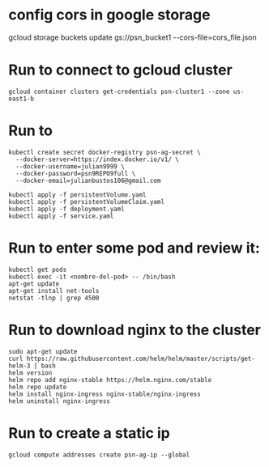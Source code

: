 # config cors in google storage

gcloud storage buckets update gs://psn_bucket1 --cors-file=cors_file.json

# Run to connect to gcloud cluster

```
gcloud container clusters get-credentials psn-cluster1 --zone us-east1-b
```

# Run to 

```
kubectl create secret docker-registry psn-ag-secret \
  --docker-server=https://index.docker.io/v1/ \
  --docker-username=julian9999 \
  --docker-password=psn9REPO9full \
  --docker-email=julianbustos106@gmail.com
```

```
kubectl apply -f persistentVolume.yaml
kubectl apply -f persistentVolumeClaim.yaml
kubectl apply -f deployment.yaml
kubectl apply -f service.yaml
```

# Run to enter some pod and review it:

```
kubectl get pods
kubectl exec -it <nombre-del-pod> -- /bin/bash
apt-get update
apt-get install net-tools
netstat -tlnp | grep 4500
```

# Run to download nginx to the cluster

```
sudo apt-get update
curl https://raw.githubusercontent.com/helm/helm/master/scripts/get-helm-3 | bash
helm version
helm repo add nginx-stable https://helm.nginx.com/stable
helm repo update
helm install nginx-ingress nginx-stable/nginx-ingress
helm uninstall nginx-ingress
```

# Run to create a static ip

```
gcloud compute addresses create psn-ag-ip --global
```